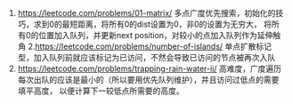 1. https://leetcode.com/problems/01-matrix/
多点广度优先搜索，初始化的技巧，求到0的最短距离，将所有0的dist设置为0，非0的设置为无穷大，
将所有0的位置加入队列，并更新next position，对较小的点加入队列作为延伸触角
2.https://leetcode.com/problems/number-of-islands/
单点扩散标记型，加入队列前就应该标记为已访问，不然会导致已访问的节点被再次入队
3. https://leetcode.com/problems/trapping-rain-water-ii/
高难度，广度遍历每次出队的应该是最小的（所以要用优先队列维护），并且访问过低点的需要填平高度，
以便计算下一较低点所需要的高度。